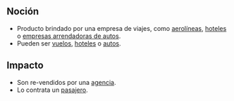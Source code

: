 ## Noción

* Producto brindado por una empresa de viajes, como [aerolíneas](https://app.nuclino.com/Curso-LEL/Agencia-de-Viajes/Sujeto-Aerolnea-acfa4b6c-42fc-4137-bf9b-967ea8e6daa4), [hoteles](https://app.nuclino.com/Curso-LEL/Agencia-de-Viajes/Servicio-Hotel-a7d351ed-40cb-4201-b372-928d7064930c) o [empresas arrendadoras de autos](https://app.nuclino.com/Curso-LEL/Agencia-de-Viajes/Sujeto-Empresa-arrendadora-de-autos-e0cac858-9bdf-4640-97fd-7dd92834c375).
* Pueden ser [vuelos](https://app.nuclino.com/Curso-LEL/Agencia-de-Viajes/Servicio-Vuelo-71851f91-02b2-4cd3-b33b-7fea9bd789c9), [hoteles](https://app.nuclino.com/Curso-LEL/Agencia-de-Viajes/Servicio-Hotel-a7d351ed-40cb-4201-b372-928d7064930c) o [autos](https://app.nuclino.com/Curso-LEL/Agencia-de-Viajes/Servicio-Auto-bf39c08c-4d7e-4af8-a986-76e5fbd5390a).

## Impacto

* Son re-vendidos por una [agencia](https://app.nuclino.com/Curso-LEL/Agencia-de-Viajes/Sujeto-Agencia-6adc03c5-323c-474f-8d0f-142686ff34ba).
* Lo contrata un [pasajero](https://app.nuclino.com/Curso-LEL/Agencia-de-Viajes/Sujeto-Pasajero-Husped-Cliente-1aca8769-d624-47f7-9373-9682438afab4).